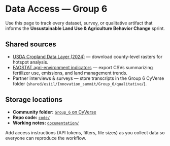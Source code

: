 # Data Access — Group 6

Use this page to track every dataset, survey, or qualitative artifact that informs the **Unsustainable Land Use & Agriculture Behavior Change** sprint.

## Shared sources
- [USDA Cropland Data Layer (2024)](https://nassgeodata.gmu.edu/CropScape/) — download county-level rasters for hotspot analysis.
- [FAOSTAT agri-environment indicators](https://www.fao.org/faostat/en/#data/EN) — export CSVs summarizing fertilizer use, emissions, and land management trends.
- Partner interviews & surveys — store transcripts in the Group 6 CyVerse folder (`shared/esiil/Innovation_summit/Group_6/qualitative/`).

## Storage locations
- **Community folder:** [`Group_6` on CyVerse](https://de.cyverse.org/data/ds/iplant/home/shared/esiil/Innovation_summit/Group_6)
- **Repo code:** [`code/`](https://github.com/CU-ESIIL/unsustainable-land-use-agriculture-behavior-change-capacity-innovation-summit-2025__6/tree/main/code)
- **Working notes:** [`documentation/`](https://github.com/CU-ESIIL/unsustainable-land-use-agriculture-behavior-change-capacity-innovation-summit-2025__6/tree/main/documentation)

Add access instructions (API tokens, filters, file sizes) as you collect data so everyone can reproduce the workflow.
